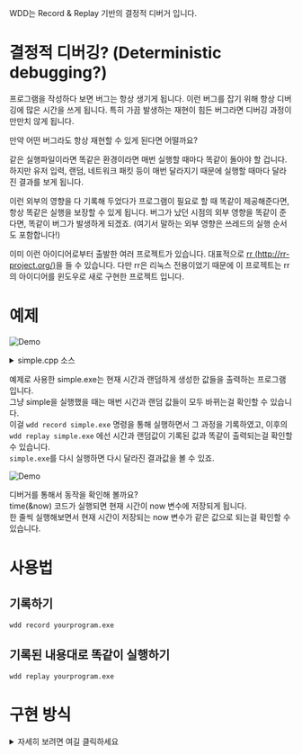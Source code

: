WDD는 Record & Replay 기반의 결정적 디버거 입니다.

# 결정적 디버깅? (Deterministic debugging?)
프로그램을 작성하다 보면 버그는 항상 생기게 됩니다. 이런 버그를 잡기 위해 항상  디버깅에 많은 시간을 쓰게 됩니다. 특히 가끔 발생하는 재현이 힘든 버그라면 디버깅 과정이 만만치 않게 됩니다.

만약 어떤 버그라도 항상 재현할 수 있게 된다면 어떨까요?

같은 실행파일이라면 똑같은 환경이라면 매번 실행할 때마다 똑같이 돌아야 할 겁니다. 하지만 유저 입력, 랜덤, 네트워크 패킷 등이 매번 달라지기 때문에 실행할 때마다 달라진 결과를 보게 됩니다.

이런 외부의 영향을 다 기록해 두었다가 프로그램이 필요로 할 때 똑같이 제공해준다면, 항상 똑같은 실행을 보장할 수 있게 됩니다. 버그가 났던 시점의 외부 영향을 똑같이 준다면, 똑같이 버그가 발생하게 되겠죠. (여기서 말하는 외부 영향은 쓰레드의 실행 순서도 포함합니다!)

이미 이런 아이디어로부터 출발한 여러 프로젝트가 있습니다. 대표적으로 [rr (http://rr-project.org/)](http://rr-project.org/)을 들 수 있습니다. 
다만 rr은 리눅스 전용이었기 때문에 이 프로젝트는 rr의 아이디어를 윈도우로 새로 구현한 프로젝트 입니다.

# 예제
![Demo](https://raw.githubusercontent.com/ipkn/wdd/master/docs/wdd_sample.gif)

<details>
<summary>
simple.cpp 소스
</summary>

```cpp

#include <time.h>
#include <stdlib.h>
#include <stdio.h>
#include <windows.h>
#include <random>
#include <iostream>

int main()
{
	time_t now;
	srand(time(&now));

	struct tm* timeinfo = localtime(&now);
	char buffer[80];
	strftime(buffer,sizeof(buffer),"%Y-%m-%d %H:%M:%S",timeinfo);
	std::cout << "Current time: ";
	std::cout << buffer << std::endl << std::endl;
	

	std::cout << "10 random numbers:" << std::endl;
	for(int i = 0; i < 10; i ++)
		std::cout << rand() % 100 << ' ';
	std::cout << std::endl << std::endl;


	std::cout << "10 random numbers from C++11 random_device:" << std::endl;
	std::random_device rd;
	std::uniform_int_distribution<> range(0, 99);

	for(int i = 0; i < 10; i ++)
		std::cout << range(rd) << ' ';
	std::cout << std::endl;
	return 0;
}

```

</details>

예제로 사용한 simple.exe는 현재 시간과 랜덤하게 생성한 값들을 출력하는 프로그램 입니다.  
그냥 simple을 실행했을 때는 매번 시간과 랜덤 값들이 모두 바뀌는걸 확인할 수 있습니다.  
이걸 `wdd record simple.exe` 명령을 통해 실행하면서 그 과정을 기록하였고, 이후의 `wdd replay simple.exe` 에선 시간과 랜덤값이 기록된 값과 똑같이 출력되는걸 확인할 수 있습니다.  
`simple.exe`를 다시 실행하면 다시 달라진 결과값을 볼 수 있죠.

![Demo](https://raw.githubusercontent.com/ipkn/wdd/master/docs/wdd_from_debugger.gif)

디버거를 통해서 동작을 확인해 볼까요?  
time(&now) 코드가 실행되면 현재 시간이 now 변수에 저장되게 됩니다.  
한 줄씩 실행해보면서  현재 시간이 저장되는 now 변수가 같은 값으로 되는걸 확인할 수 있습니다.
 



# 사용법

## 기록하기

```
wdd record yourprogram.exe
```

## 기록된 내용대로 똑같이 실행하기

```
wdd replay yourprogram.exe
```

# 구현 방식
  
<details>
<summary>
자세히 보려면 여길 클릭하세요
</summary>

## 참고사항
물론 아직 완성이 된 프로젝트는 아닙니다. (미완성품을 100% 완성한 척 하는 건 만우절이니까요!)  
기본적인 녹화/재생 기능은 모두 만들어저 있지만, 실제로 기록하는 내용은 예제만 돌 수 있는 정도 만 구현되어 있습니다. Windows를 구성하는 수백개의 시스템콜 중 현재 2개 구현하였습니다. 또한 Windows 버전, 32/64비트 등에 따라 바뀌어야 하는 부분도 존재합니다.  

이번 만우절은 디버거 확장 까지 구현하느라 시간이 절대적으로 모자라서 더 멋있어 보이는 예제를 만드는데 실패했네요.

계속 작업하여 DirectX, socket 등 대부분의 기능을 지원하게 되면, 많은 곳에 활용할 수 있을꺼라 기대합니다. QA들이 wdd를 켠 상태로 테스트 하다 버그를 발생시키면, 따로 재현 방식에 대한 의사소통을 하지 않아도, 프로그래머가 그대로 똑같은 버그를 재현할 수 있게 됩니다. 특이한 실행 패턴을 통해서만 재현되는 버그도 여러번 실행해보면서 상황을 추적해보기 훨씬 용이해지게 됩니다.

## Future Work

Step Back / Reverse Continue 기능을 아시나요? 프로그램이 어느 정도 진행한 다음에 거꾸로 실행하면서 이전 상태로 돌아갈 수 있는 기능도 어렵지 않게 추가할 수 있을 꺼라 생각합니다. 항상 똑같은 상태를 거치며 실행되기 때문이죠. 변수가 이상한 값이 되었을 때, 언제 이상한 값으로 설정되었는지 빠르게 찾을 수 있게됩니다.

## 감사합니다

저의 "만우절에 거짓말 같을 정도로 그럴싸한 프로그램 만들(어 자랑하)기" 프로젝트에 관심가져주셔서 감사합니다. 호응을 많이해주시면 좀더 흥이 나서 재밌는 장난감을 더 만들게 될꺼라 생각합니다. 리플이든 공유든 많이 해주세요. :)

## rr

자세한 방식에 대해 궁금하시면 [How rr works](http://rr-project.org/rr.html)를 확인해보세요.

</details>
